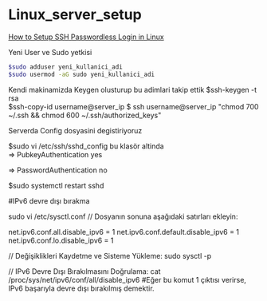 # Linux_server_setup

[How to Setup SSH Passwordless Login in Linux ](https://www.tecmint.com/ssh-passwordless-login-using-ssh-keygen-in-5-easy-steps/)

 

Yeni User ve Sudo yetkisi
```bash
$sudo adduser yeni_kullanici_adi
$sudo usermod -aG sudo yeni_kullanici_adi
```
 

Kendi makinamizda Keygen olusturup bu adimlari takip ettik
$ssh-keygen -t rsa      
$ssh-copy-id username@server_ip
$ ssh username@server_ip "chmod 700 ~/.ssh && chmod 600 ~/.ssh/authorized_keys"

 

Serverda Config dosyasini degistiriyoruz

$sudo vi /etc/ssh/sshd_config  bu klasör altinda            
=> PubkeyAuthentication yes

=> PasswordAuthentication no 

$sudo systemctl restart sshd   

#IPv6 devre dışı bırakma

sudo vi /etc/sysctl.conf
// Dosyanın sonuna aşağıdaki satırları ekleyin:

net.ipv6.conf.all.disable_ipv6 = 1
net.ipv6.conf.default.disable_ipv6 = 1
net.ipv6.conf.lo.disable_ipv6 = 1

// Değişiklikleri Kaydetme ve Sisteme Yükleme:
sudo sysctl -p

// IPv6 Devre Dışı Bırakılmasını Doğrulama:
cat /proc/sys/net/ipv6/conf/all/disable_ipv6
#Eğer bu komut 1 çıktısı verirse, IPv6 başarıyla devre dışı bırakılmış demektir.
 
